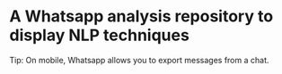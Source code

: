 # A Whatsapp analysis repository to display NLP techniques

Tip: On mobile, Whatsapp allows you to export messages from a chat.

